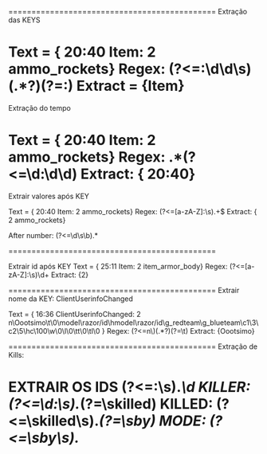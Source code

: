 =============================================
Extração das KEYS

Text = { 20:40 Item: 2 ammo_rockets}
Regex: (?<=:\d\d\s)(.*?)(?=:)
Extract = {Item}
=============================================
Extração do tempo

Text = { 20:40 Item: 2 ammo_rockets}
Regex: .*(?<=\d:\d\d)
Extract: { 20:40}
=============================================
Extrair valores após KEY

Text = { 20:40 Item: 2 ammo_rockets}
Regex: (?<=[a-zA-Z]:\s).+$
Extract: { 2 ammo_rockets}

After number:
(?<=\d\s\b).*


=============================================

Extrair id após KEY
Text = { 25:11 Item: 2 item_armor_body}
Regex: (?<=[a-zA-Z]:\s)\d+
Extract: {2}

=============================================
Extrair nome da KEY: ClientUserinfoChanged

Text = { 16:36 ClientUserinfoChanged: 2 n\Oootsimo\t\0\model\razor/id\hmodel\razor/id\g_redteam\\g_blueteam\\c1\3\c2\5\hc\100\w\0\l\0\tt\0\tl\0 }
Regex: (?<=n\\)(.*?)(?=\\t)
Extract: {Oootsimo}

=============================================
Extração de Kills:

EXTRAIR OS IDS
	(?<=:\s).*\d
KILLER:
	(?<=\d:\s).*(?=\skilled)
KILLED:
	(?<=\skilled\s).*(?=\sby)
MODE:
	(?<=\sby\s).*
=============================================